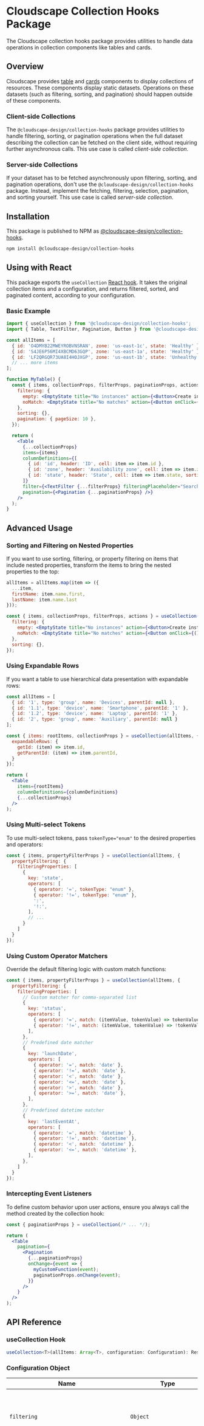 # Cloudscape Collection Hooks Package

The Cloudscape collection hooks package provides utilities to handle data operations in collection components like tables and cards.

## Overview

Cloudscape provides [table](https://cloudscape.design/components/table/) and [cards](https://cloudscape.design/components/cards/) components to display collections of resources. These components display static datasets. Operations on these datasets (such as filtering, sorting, and pagination) should happen outside of these components.

### Client-side Collections

The `@cloudscape-design/collection-hooks` package provides utilities to handle filtering, sorting, or pagination operations when the full dataset describing the collection can be fetched on the client side, without requiring further asynchronous calls. This use case is called _client-side collection_.

### Server-side Collections

If your dataset has to be fetched asynchronously upon filtering, sorting, and pagination operations, don't use the `@cloudscape-design/collection-hooks` package. Instead, implement the fetching, filtering, selection, pagination, and sorting yourself. This use case is called _server-side collection_.

## Installation

This package is published to NPM as [@cloudscape-design/collection-hooks](https://www.npmjs.com/package/@cloudscape-design/collection-hooks).

```bash
npm install @cloudscape-design/collection-hooks
```

## Using with React

This package exports the `useCollection` [React hook](https://reactjs.org/docs/hooks-intro.html). It takes the original collection items and a configuration, and returns filtered, sorted, and paginated content, according to your configuration.

### Basic Example

```jsx
import { useCollection } from '@cloudscape-design/collection-hooks';
import { Table, TextFilter, Pagination, Button } from '@cloudscape-design/components';

const allItems = [
  { id: 'O4DMYB22MWEYROBVNSRAN', zone: 'us-east-1c', state: 'Healthy' },
  { id: 'S4JE6P56MI4XBCMD63GQP', zone: 'us-east-1a', state: 'Healthy' },
  { id: 'LF2QRGQR73UA8I4HOJXGP', zone: 'us-east-1b', state: 'Unhealthy' },
  // ... more items
];

function MyTable() {
  const { items, collectionProps, filterProps, paginationProps, actions } = useCollection(allItems, {
    filtering: {
      empty: <EmptyState title="No instances" action={<Button>Create instance</Button>} />,
      noMatch: <EmptyState title="No matches" action={<Button onClick={() => actions.setFiltering('')}>Clear filter</Button>} />,
    },
    sorting: {},
    pagination: { pageSize: 10 },
  });

  return (
    <Table
      {...collectionProps}
      items={items}
      columnDefinitions={[
        { id: 'id', header: 'ID', cell: item => item.id },
        { id: 'zone', header: 'Availability zone', cell: item => item.zone, sortingField: 'zone' },
        { id: 'state', header: 'State', cell: item => item.state, sortingField: 'state' },
      ]}
      filter={<TextFilter {...filterProps} filteringPlaceholder="Search instances" />}
      pagination={<Pagination {...paginationProps} />}
    />
  );
}
```

## Advanced Usage

### Sorting and Filtering on Nested Properties

If you want to use sorting, filtering, or property filtering on items that include nested properties, transform the items to bring the nested properties to the top:

```jsx
allItems = allItems.map(item => ({ 
  ...item, 
  firstName: item.name.first, 
  lastName: item.name.last 
}));

const { items, collectionProps, filterProps, actions } = useCollection(allItems, {
  filtering: {
    empty: <EmptyState title="No instances" action={<Button>Create instance</Button>} />,
    noMatch: <EmptyState title="No matches" action={<Button onClick={() => actions.setFiltering('')}>Clear filter</Button>} />,
  },
  sorting: {},
});
```

### Using Expandable Rows

If you want a table to use hierarchical data presentation with expandable rows:

```jsx
const allItems = [
  { id: '1', type: 'group', name: 'Devices', parentId: null },
  { id: '1.1', type: 'device', name: 'Smartphone', parentId: '1' },
  { id: '1.2', type: 'device', name: 'Laptop', parentId: '1' },
  { id: '2', type: 'group', name: 'Auxiliary', parentId: null }
];

const { items: rootItems, collectionProps } = useCollection(allItems, {
  expandableRows: {
    getId: (item) => item.id,
    getParentId: (item) => item.parentId,
  }
});

return (
  <Table 
    items={rootItems} 
    columnDefinitions={columnDefinitions} 
    {...collectionProps} 
  />
);
```

### Using Multi-select Tokens

To use multi-select tokens, pass `tokenType="enum"` to the desired properties and operators:

```jsx
const { items, propertyFilterProps } = useCollection(allItems, {
  propertyFiltering: {
    filteringProperties: [
      {
        key: 'state',
        operators: [
          { operator: '=', tokenType: "enum" },
          { operator: '!=', tokenType: "enum" },
          ':',
          '!:',
        ],
        // ...
      }
    ]
  }
});
```

### Using Custom Operator Matchers

Override the default filtering logic with custom match functions:

```jsx
const { items, propertyFilterProps } = useCollection(allItems, {
  propertyFiltering: {
    filteringProperties: [
      // Custom matcher for comma-separated list
      {
        key: 'status',
        operators: [
          { operator: '=', match: (itemValue, tokenValue) => tokenValue.split(',').includes(itemValue) },
          { operator: '!=', match: (itemValue, tokenValue) => !tokenValue.split(',').includes(itemValue) },
        ],
      },
      // Predefined date matcher
      {
        key: 'launchDate',
        operators: [
          { operator: '=', match: 'date' },
          { operator: '!=', match: 'date' },
          { operator: '<', match: 'date' },
          { operator: '<=', match: 'date' },
          { operator: '>', match: 'date' },
          { operator: '>=', match: 'date' },
        ],
      },
      // Predefined datetime matcher
      {
        key: 'lastEventAt',
        operators: [
          { operator: '=', match: 'datetime' },
          { operator: '!=', match: 'datetime' },
          { operator: '<', match: 'datetime' },
          { operator: '<=', match: 'datetime' },
        ],
      },
    ]
  }
});
```

### Intercepting Event Listeners

To define custom behavior upon user actions, ensure you always call the method created by the collection hook:

```jsx
const { paginationProps } = useCollection(/* ... */);

return (
  <Table
    pagination={
      <Pagination
        {...paginationProps}
        onChange={event => {
          myCustomFunction(event);
          paginationProps.onChange(event);
        }}
      />
    }
  />
);
```

## API Reference

### useCollection Hook

```typescript
useCollection<T>(allItems: Array<T>, configuration: Configuration): Result
```

### Configuration Object

| Name | Type | Description |
|------|------|-------------|
| `filtering` | `Object` | Filtering configuration. If you want to activate filtering with default settings, provide an empty object. |
| `filtering.filteringFunction` | `(item: T, text: string, fields?: string[]) => boolean` | Custom function to filter items. The default value is a function that loops through all items keys (unless `fields` property is provided), converts all values to strings, and matches them against current `filteringText`. |
| `filtering.fields` | `string[]` | Array of keys within the item object whose values are taken into account by the default filteringFunction. |
| `filtering.defaultFilteringText` | `string` | Initial filtering value on the first render. |
| `filtering.empty` | `React.ReactNode` | Content to display in the table/cards empty slot when there are no items initially provided. |
| `filtering.noMatch` | `React.ReactNode` | Content to display in the table/cards empty slot when filtering returns no matched items. |
| `propertyFiltering` | `Object` | Configuration for property filtering. |
| `propertyFiltering.filteringProperties` | `readonly PropertyFilterProperty[]` | Array of properties by which the data set is going to be filtered. |
| `propertyFiltering.filteringFunction` | `(item: T, query: PropertyFilterQuery) => boolean` | Custom function to filter items. |
| `propertyFiltering.defaultQuery` | `PropertyFilterQuery` | Initial query on the first render. |
| `propertyFiltering.empty` | `React.ReactNode` | Content to display when there are no items initially provided. |
| `propertyFiltering.noMatch` | `React.ReactNode` | Content to display when filtering returns no matched items. |
| `sorting` | `Object` | Sorting configuration. If you want to use sorting with default settings, provide an empty object. This feature is only applicable for the table component. |
| `sorting.defaultState` | `Object` | Initial sorting state on the first render with `sortingColumn` and `isDescending` properties. |
| `pagination` | `Object` | Pagination configuration. If you want to paginate items using default settings, provide an empty object. |
| `pagination.pageSize` | `number` | Value of the desired page size. |
| `pagination.defaultPage` | `number` | Page number for the initial render. |
| `pagination.allowPageOutOfRange` | `boolean` | Set to true to disable the logic that by default clamps the current page number to the number of available pages of items. |
| `selection` | `Object` | Selection configuration. If you want to use the selection feature with default settings, provide an empty object. |
| `selection.defaultSelectedItems` | `ReadonlyArray<T>` | Items selected on the initial render. |
| `selection.keepSelection` | `boolean` | If set to `true`, selected items will be kept across pagination, sorting, filtering and page size changes. |
| `selection.trackBy` | `string \| ((item: T) => string)` | Property of an item that uniquely identifies it. |
| `expandableRows` | `Object` | Expandable rows configuration. |
| `expandableRows.getId` | `(item: T) => string` | Property of an item that uniquely identifies it. |
| `expandableRows.getParentId` | `(item: T) => null \| string` | Property of an item that identifies its parent by ID. For root items the function must return `null`. |
| `expandableRows.defaultExpandedItems` | `ReadonlyArray<T>` | Items expanded on the initial render. |

### Result Object

| Name | Type | Description |
|------|------|-------------|
| `items` | `ReadOnlyArray<T>` | Table items on the current page with filtering, sorting, and pagination applied. |
| `allPageItems` | `ReadOnlyArray<T>` | Table items across all pages with filtering and sorting applied. |
| `filteredItemsCount` | `number` | Total numbers of items matching the current filter, ignoring the pagination. |
| `firstIndex` | `number` | The 1-based index of the first item returned in the `items` array. |
| `totalItemsCount` | `number` | The total count of all items in a table. |
| `actions` | `Object` | An object with functions to perform different actions. |
| `actions.setFiltering` | `(filteringText: string): void` | Sets new filtering text. |
| `actions.setPropertyFiltering` | `(query: Query): void` | Sets new filtering query. |
| `actions.setSorting` | `(state: SortingState): void` | Sets new sorting state. |
| `actions.setCurrentPage` | `(currentPageIndex: number): void` | Sets current page in pagination. |
| `actions.setSelectedItems` | `(selectedItems: ReadonlyArray<T>): void` | Sets the list of currently selected items. |
| `actions.setExpandedItems` | `(expandedItems: ReadonlyArray<T>): void` | Sets the list of currently expanded items. |
| `collectionProps` | `Object` | Props object to spread on the table/cards component. |
| `filterProps` | `Object` | Props object to spread on the TextFilter component. |
| `propertyFilterProps` | `Object` | Props object to spread on the PropertyFilter component. |
| `paginationProps` | `Object` | Props object to spread on the Pagination component. |

### PropertyFilterProperty Interface

```typescript
interface PropertyFilterProperty {
  key: string;
  groupValuesLabel?: string;
  propertyLabel: string;
  operators?: ReadonlyArray<PropertyFilterOperator | PropertyFilterOperatorExtended>;
  group?: string;
}
```

### PropertyFilterOperatorExtended Interface

```typescript
interface PropertyFilterOperatorExtended {
  operator: string;
  tokenType?: 'enum';
  match?: string | ((itemValue: any, tokenValue: any) => boolean);
}
```

## Best Practices

1. **Use client-side collections** when you can fetch the entire dataset upfront
2. **Transform nested properties** to top-level properties for filtering and sorting
3. **Always call the original event handlers** when intercepting events
4. **Use trackBy consistently** across selection and expandable rows configurations
5. **Provide meaningful empty and noMatch states** for better user experience
6. **Consider performance** when working with large datasets - the hooks work best with datasets that can be efficiently processed on the client

## Related Components

- [Table Component](https://cloudscape.design/components/table/)
- [Cards Component](https://cloudscape.design/components/cards/)
- [TextFilter Component](https://cloudscape.design/components/text-filter/)
- [PropertyFilter Component](https://cloudscape.design/components/property-filter/)
- [Pagination Component](https://cloudscape.design/components/pagination/)

